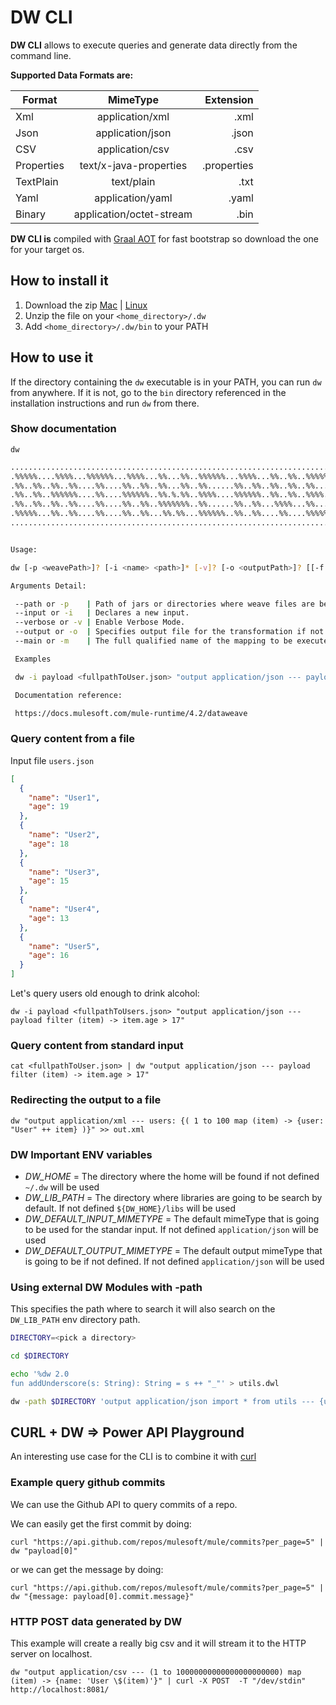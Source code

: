 # DW CLI

**DW CLI** allows to execute queries and generate data directly from the command line.

**Supported Data Formats are:**

| Format  |      MimeType      |  Extension |
|----------|:-------------:|------:|
| Xml |  application/xml | .xml |
| Json |    application/json   |   .json |
| CSV | application/csv |   .csv |
| Properties | text/x-java-properties | .properties|
| TextPlain | text/plain | .txt|
| Yaml | application/yaml | .yaml|
| Binary | application/octet-stream| .bin|
    

**DW CLI is** compiled with [Graal AOT](https://www.graalvm.org/docs/reference-manual/aot-compilation/) for fast bootstrap so download the one for your target os.


## How to install it 

1. Download the zip [Mac](http://weave-cli.s3.amazonaws.com/native-cli-1.0.1-SNAPSHOT-native-distro-osx.zip) | [Linux](http://weave-cli.s3.amazonaws.com/native-cli-1.0.1-SNAPSHOT-native-distro-linux.zip)
2. Unzip the file on your `<home_directory>/.dw`
3. Add `<home_directory>/.dw/bin` to your PATH


## How to use it

If the directory containing the `dw` executable is in your PATH, you can run `dw` from anywhere. If it is not, go to the `bin` directory referenced in the installation instructions and run `dw` from there.
 

### Show documentation

`dw`
 
```bash
.........................................................................
.%%%%%....%%%%...%%%%%%...%%%%...%%...%%..%%%%%%...%%%%...%%..%%..%%%%%%.
.%%..%%..%%..%%....%%....%%..%%..%%...%%..%%......%%..%%..%%..%%..%%.....
.%%..%%..%%%%%%....%%....%%%%%%..%%.%.%%..%%%%....%%%%%%..%%..%%..%%%%...
.%%..%%..%%..%%....%%....%%..%%..%%%%%%%..%%......%%..%%...%%%%...%%.....
.%%%%%...%%..%%....%%....%%..%%...%%.%%...%%%%%%..%%..%%....%%....%%%%%%.
.........................................................................


Usage:

dw [-p <weavePath>]? [-i <name> <path>]* [-v]? [-o <outputPath>]? [[-f <filePath>] | [-m <nameIdentifier>] | <scriptContent>]

Arguments Detail:

 --path or -p    | Path of jars or directories where weave files are being searched.
 --input or -i   | Declares a new input.
 --verbose or -v | Enable Verbose Mode.
 --output or -o  | Specifies output file for the transformation if not standard output will be used.
 --main or -m    | The full qualified name of the mapping to be execute.

 Examples

 dw -i payload <fullpathToUser.json> "output application/json --- payload filter (item) -> item.age > 17"

 Documentation reference:

 https://docs.mulesoft.com/mule-runtime/4.2/dataweave

```


### Query content from a file

Input file `users.json`

```json
[
  {
    "name": "User1",
    "age": 19
  },
  {
    "name": "User2",
    "age": 18
  },
  {
    "name": "User3",
    "age": 15
  },
  {
    "name": "User4",
    "age": 13
  },
  {
    "name": "User5",
    "age": 16
  }
]
```
 
Let's query users old enough to drink alcohol:

`dw -i payload <fullpathToUsers.json> "output application/json --- payload filter (item) -> item.age > 17"`


### Query content from standard input

`cat <fullpathToUser.json> | dw "output application/json --- payload filter (item) -> item.age > 17"`


### Redirecting the output to a file

`dw "output application/xml --- users: {( 1 to 100 map (item) -> {user: "User" ++ item} )}" >> out.xml` 

### DW Important ENV variables

* *DW_HOME* = The directory where the home will be found if not defined `~/.dw` will be used
* *DW_LIB_PATH* = The directory where libraries are going to be search by default. If not defined `${DW_HOME}/libs` will be used
* *DW_DEFAULT_INPUT_MIMETYPE* = The default mimeType that is going to be used for the standar input. If not defined `application/json` will be used
* *DW_DEFAULT_OUTPUT_MIMETYPE* = The default output mimeType that is going to be if not defined. If not defined `application/json` will be used

### Using external DW Modules with -path

This specifies the path where to search it will also search on the `DW_LIB_PATH` env directory path.

```bash
DIRECTORY=<pick a directory>

cd $DIRECTORY

echo '%dw 2.0
fun addUnderscore(s: String): String = s ++ "_"' > utils.dwl

dw -path $DIRECTORY 'output application/json import * from utils --- {underscored: addUnderscore("hello")}'
```


## CURL + DW => Power API Playground

An interesting use case for the CLI is to combine it with [curl](https://curl.haxx.se/)  


### Example query github commits

We can use the Github API to query commits of a repo.

We can easily get the first commit by doing:

`curl "https://api.github.com/repos/mulesoft/mule/commits?per_page=5" | dw "payload[0]"`

or we can get the message by doing:

`curl "https://api.github.com/repos/mulesoft/mule/commits?per_page=5" | dw "{message: payload[0].commit.message}"` 


### HTTP POST data generated by DW

This example will create a really big csv and it will stream it to the HTTP server on localhost.

`dw "output application/csv --- (1 to 10000000000000000000000) map (item) -> {name: 'User \$(item)'}" | curl -X POST  -T "/dev/stdin" http://localhost:8081/`
